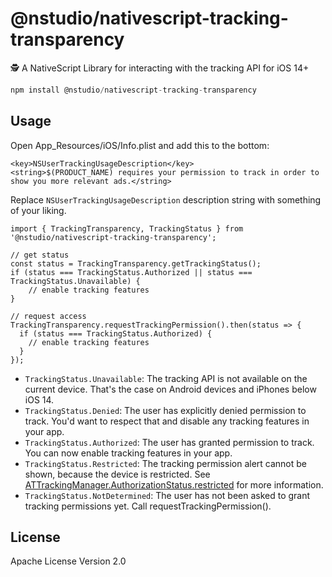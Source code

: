 # @nstudio/nativescript-tracking-transparency

🕵️ A NativeScript Library for interacting with the tracking API for iOS 14+

```javascript
npm install @nstudio/nativescript-tracking-transparency
```

## Usage

Open App_Resources/iOS/Info.plist and add this to the bottom:

```Plist
<key>NSUserTrackingUsageDescription</key>
<string>$(PRODUCT_NAME) requires your permission to track in order to show you more relevant ads.</string>
```

Replace `NSUserTrackingUsageDescription` description string with something of your liking.

```
import { TrackingTransparency, TrackingStatus } from '@nstudio/nativescript-tracking-transparency';

// get status
const status = TrackingTransparency.getTrackingStatus();
if (status === TrackingStatus.Authorized || status === TrackingStatus.Unavailable) {
    // enable tracking features
}

// request access
TrackingTransparency.requestTrackingPermission().then(status => {
  if (status === TrackingStatus.Authorized) {
    // enable tracking features
  }
});
```

- `TrackingStatus.Unavailable`: The tracking API is not available on the current device. That's the case on Android devices and iPhones below iOS 14.
- `TrackingStatus.Denied`: The user has explicitly denied permission to track. You'd want to respect that and disable any tracking features in your app.
- `TrackingStatus.Authorized`: The user has granted permission to track. You can now enable tracking features in your app.
- `TrackingStatus.Restricted`: The tracking permission alert cannot be shown, because the device is restricted. See [ATTrackingManager.AuthorizationStatus.restricted](https://developer.apple.com/documentation/apptrackingtransparency/attrackingmanager/authorizationstatus/restricted) for more information.
- `TrackingStatus.NotDetermined`: The user has not been asked to grant tracking permissions yet. Call requestTrackingPermission().

## License

Apache License Version 2.0
